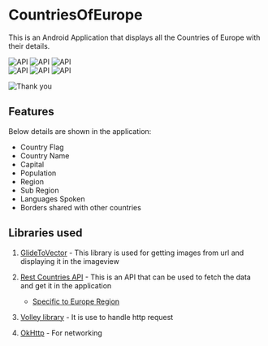 # CountriesOfEurope
This is an Android Application that displays all the Countries of Europe with their details.

![API](https://img.shields.io/badge/Andriod%20SDK-Min%20API%2022-green) ![API](https://img.shields.io/badge/Android%20Studio-Java-red)  ![API](https://img.shields.io/badge/Rest%20Countries-API-blue)  
![API](https://img.shields.io/badge/Http%20request-Volley%20Library-orange)  ![API](https://img.shields.io/badge/Image-Glide%20library-blueviolet) ![API](https://img.shields.io/badge/Database-Room%20database-purple)

![Thank you](https://img.shields.io/badge/Developed%20by-Arnold%20Vaz-red)

## Features 
Below details are shown in the application: 
  - Country Flag
  - Country Name 
  - Capital 
  - Population 
  - Region 
  - Sub Region
  - Languages Spoken 
  - Borders shared with other countries
  
## Libraries used 

1) [GlideToVector](https://github.com/corouteam/GlideToVectorYou) - This library is used for getting images from url and displaying it in the imageview

2) [Rest Countries API](https://restcountries.eu/) - This is an API that can be used to fetch the data and get it in the application
    - [Specific to Europe Region](https://restcountries.eu/rest/v2/region/europe)
    
3) [Volley library](https://developer.android.com/training/volley) - It is use to handle http request

4) [OkHttp](https://square.github.io/okhttp/) - For networking
